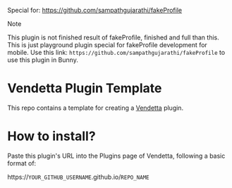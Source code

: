Special for: https://github.com/sampathgujarathi/fakeProfile

> [!NOTE]
> This plugin is not finished result of fakeProfile, finished and full than this. This is just playground plugin special for fakeProfile development for mobile.
> Use this link: `https://github.com/sampathgujarathi/fakeProfile` to use this plugin in Bunny.

# Vendetta Plugin Template
This repo contains a template for creating a [Vendetta](https://github.com/vendetta-mod/Vendetta) plugin.

# How to install?
Paste this plugin's URL into the Plugins page of Vendetta, following a basic format of:

https://`YOUR_GITHUB_USERNAME`.github.io/`REPO_NAME`
